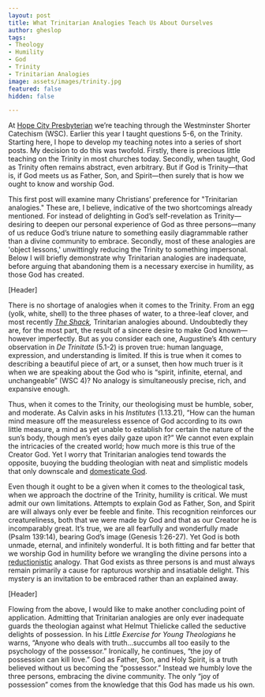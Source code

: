 ```yaml
---
layout: post
title: What Trinitarian Analogies Teach Us About Ourselves
author: gheslop
tags:
- Theology
- Humility
- God
- Trinity
- Trinitarian Analogies
image: assets/images/trinity.jpg
featured: false
hidden: false

---
```

At [Hope City Presbyterian](https://citybowl.hopecity.co.za "City Bowl Congregation") we’re teaching through the Westminster Shorter Catechism (WSC). Earlier this year I taught questions 5-6, on the Trinity. Starting here, I hope to develop my teaching notes into a series of short posts. My decision to do this was twofold. Firstly, there is precious little teaching on the Trinity in most churches today. Secondly, when taught, God as Trinity often remains abstract, even arbitrary. But if God is Trinity—that is, if God meets us as Father, Son, and Spirit—then surely that is how we ought to know and worship God.

This first post will examine many Christians’ preference for "Trinitarian analogies." These are, I believe, indicative of the two shortcomings already mentioned. For instead of delighting in God’s self-revelation as Trinity—desiring to deepen our personal experience of God as three persons—many of us reduce God’s triune nature to something easily diagrammable rather than a divine community to embrace. Secondly, most of these analogies are 'object lessons,' unwittingly reducing the Trinity to something impersonal. Below I will briefly demonstrate why Trinitarian analogies are inadequate, before arguing that abandoning them is a necessary exercise in humility, as those God has created.

\[Header\]

There is no shortage of analogies when it comes to the Trinity. From an egg (yolk, white, shell) to the three phases of water, to a three-leaf clover, and most recently [_The Shack_](https://www.challies.com/wp-content/uploads/2017/02/The-Shack.pdf "Book Review")_,_ Trinitarian analogies abound. Undoubtedly they are, for the most part, the result of a sincere desire to make God known—however imperfectly. But as you consider each one, Augustine’s 4th century observation in _De Trinitate_ (5.1-2) is proven true: human language, expression, and understanding is limited. If this is true when it comes to describing a beautiful piece of art, or a sunset, then how much truer is it when we are speaking about the God who is “spirit, infinite, eternal, and unchangeable” (WSC 4)? No analogy is simultaneously precise, rich, and expansive enough.

Thus, when it comes to the Trinity, our theologising must be humble, sober, and moderate. As Calvin asks in his _Institutes_ (1.13.21), “How can the human mind measure off the measureless essence of God according to its own little measure, a mind as yet unable to establish for certain the nature of the sun’s body, though men’s eyes daily gaze upon it?” We cannot even explain the intricacies of the created world; how much more is this true of the Creator God. Yet I worry that Trinitarian analogies tend towards the opposite, buoying the budding theologian with neat and simplistic models that only downscale and [domesticate God](https://rekindle.co.za/content/doodle-hes-not-safe-but-hes-good/ ("He's Not Safe")).

Even though it ought to be a given when it comes to the theological task, when we approach the doctrine of the Trinity, humility is critical. We must admit our own limitations. Attempts to explain God as Father, Son, and Spirit are will always only ever be feeble and finite. This recognition reinforces our creatureliness, both that we were made by God and that as our Creator he is incomparably great. It’s true, we are all fearfully and wonderfully made (Psalm 139:14), bearing God’s image (Genesis 1:26-27). Yet God is both unmade, eternal, and infinitely wonderful. It is both fitting and far better that we worship God in humility before we wrangling the divine persons into a [reductionistic](https://rekindle.co.za/content/reflection-gods-grace-in-gilead-and-reductionism/ "Reductionism in Theology") analogy. That God exists as three persons is and must always remain primarily a cause for rapturous worship and insatiable delight. This mystery is an invitation to be embraced rather than an explained away.

\[Header\]

Flowing from the above, I would like to make another concluding point of application. Admitting that Trinitarian analogies are only ever inadequate guards the theologian against what Helmut Thielicke called the seductive delights of possession. In his _Little Exercise for Young Theologians_ he warns, “Anyone who deals with truth...succumbs all too easily to the psychology of the possessor.” Ironically, he continues, “the joy of possession can kill love.” God as Father, Son, and Holy Spirit, is a truth believed without us becoming the “possessor.” Instead we humbly love the three persons, embracing the divine community. The only “joy of possession” comes from the knowledge that this God has made us his own.